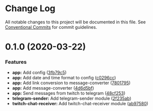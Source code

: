 # Change Log

All notable changes to this project will be documented in this file.
See [Conventional Commits](https://conventionalcommits.org) for commit guidelines.

# 0.1.0 (2020-03-22)


### Features

* **app:** Add config ([3fb79c5](https://github.com/CitRUSprod/tc2tc/commit/3fb79c5d39ef1a8a1610240ecce4d010b7755fab))
* **app:** Add date and time format to config ([c0296cc](https://github.com/CitRUSprod/tc2tc/commit/c0296cca9a3f745bf9fc5a6ee916d8f5c904a8e1))
* **app:** Add link conversion to message-converter ([7801795](https://github.com/CitRUSprod/tc2tc/commit/78017953a92e190f25e317fa6413749b5227a1e6))
* **app:** Add message-converter ([4d6d5bf](https://github.com/CitRUSprod/tc2tc/commit/4d6d5bfa7b6b6afbee32bbc691fb53f265a8f58e))
* **app:** Send messages from twitch to telegram ([48cf253](https://github.com/CitRUSprod/tc2tc/commit/48cf253948d641f5e96c24932048cd1350e48a8f))
* **telegram-sender:** Add telegram-sender module ([2f235ab](https://github.com/CitRUSprod/tc2tc/commit/2f235ab5b1b8a60b3e555ede1779155618d2d87f))
* **twitch-chat-receiver:** Add twitch-chat-receiver module ([ab97580](https://github.com/CitRUSprod/tc2tc/commit/ab9758097dca90e3e977dcdca13572de28a22833))
